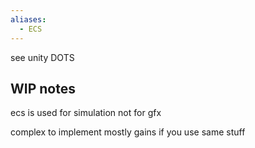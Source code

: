 ```yaml
---
aliases:
  - ECS
---
```

see unity DOTS
## WIP notes
ecs is used for simulation
not for gfx

complex to implement
mostly gains if you use same stuff

